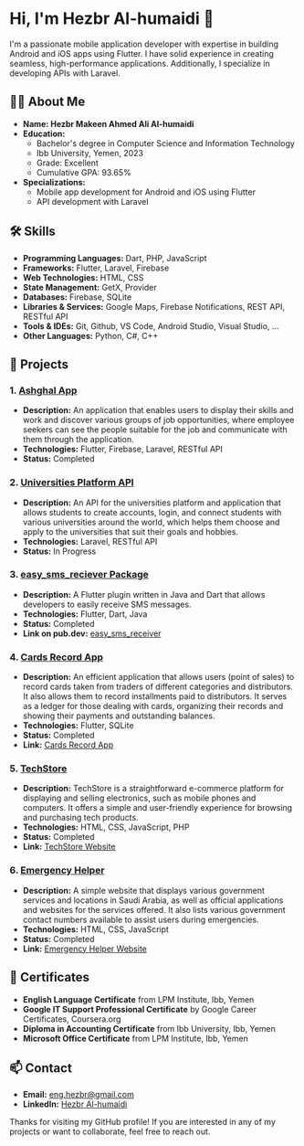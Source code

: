 # Hi, I'm Hezbr Al-humaidi 👋

I'm a passionate mobile application developer with expertise in building Android and iOS apps using Flutter. I have solid experience in creating seamless, high-performance applications. Additionally, I specialize in developing APIs with Laravel.

## 🧑‍💻 About Me
- **Name: Hezbr Makeen Ahmed Ali Al-humaidi**
- **Education:**
  - Bachelor's degree in Computer Science and Information Technology
  - Ibb University, Yemen, 2023
  - Grade: Excellent
  - Cumulative GPA: 93.65%
- **Specializations:**
  - Mobile app development for Android and iOS using Flutter
  - API development with Laravel
 
## 🛠️ Skills
- **Programming Languages:** Dart, PHP, JavaScript
- **Frameworks:** Flutter, Laravel, Firebase
- **Web Technologies:** HTML, CSS
- **State Management:** GetX, Provider
- **Databases:** Firebase, SQLite
- **Libraries & Services:** Google Maps, Firebase Notifications, REST API, RESTful API
- **Tools  & IDEs:** Git, Github, VS Code, Android Studio, Visual Studio, ...
- **Other Languages:** Python, C#, C++

## 📂 Projects
### 1. [Ashghal App](#)
- **Description:** An application that enables users to display their skills and work and discover various groups of job opportunities, where employee seekers can see the people suitable for the job and communicate with them through the application.
- **Technologies:** Flutter, Firebase, Laravel, RESTful API
- **Status:** Completed

### 2. [Universities Platform API](#)
- **Description:** An API for the universities platform and application that allows students to create accounts, login, and connect students with various universities around the world, which helps them choose and apply to the universities that suit their goals and hobbies.
- **Technologies:** Laravel, RESTful API
- **Status:** In Progress

### 3. [easy_sms_reciever Package](#)
- **Description:** A Flutter plugin written in Java and Dart that allows developers to easily receive SMS messages.
- **Technologies:** Flutter, Dart, Java
- **Status:** Completed
- **Link on pub.dev:**  [easy_sms_receiver](https://pub.dev/packages/easy_sms_receiver)

### 4. [Cards Record App](#)
- **Description:** An efficient application that allows users (point of sales) to record cards taken from traders of different categories and distributors. It also allows them to record installments paid to distributors. It serves as a ledger for those dealing with cards, organizing their records and showing their payments and outstanding balances.
- **Technologies:** Flutter, SQLite
- **Status:** Completed
- **Link:** [Cards Record App](https://github.com/hezbr/Cards_Record_App.git)

### 5. [TechStore](#)
- **Description:** TechStore is a straightforward e-commerce platform for displaying and selling electronics, such as mobile phones and computers. It offers a simple and user-friendly experience for browsing and purchasing tech products.
- **Technologies:** HTML, CSS, JavaScript, PHP
- **Status:** Completed
- **Link:** [TechStore Website](http://techstore.free.nf/)

### 6. [Emergency Helper](#)
- **Description:** A simple website that displays various government services and locations in Saudi Arabia, as well as official applications and websites for the services offered. It also lists various government contact numbers available to assist users during emergencies.
- **Technologies:** HTML, CSS, JavaScript
- **Status:** Completed
- **Link:** [Emergency Helper Website](https://emergency-helper.web.app)


## 📜 Certificates
- **English Language Certificate**  from LPM Institute, Ibb, Yemen
- **Google IT Support Professional Certificate**  by Google Career Certificates, Coursera.org
- **Diploma in Accounting Certificate**  from Ibb University, Ibb, Yemen
- **Microsoft Office Certificate**  from LPM Institute, Ibb, Yemen

  
## 📫 Contact
- **Email:** [eng.hezbr@gmail.com](mailto:eng.hezbr@gmail.com)
- **LinkedIn:** [Hezbr Al-humaidi](https://www.linkedin.com/in/hezbr-al-humaidi-7585452a8/)
<!-- - **Twitter:** [Your Twitter Profile Link]
- **Personal Website:** [Your Personal Website Link if any]
-->
Thanks for visiting my GitHub profile! If you are interested in any of my projects or want to collaborate, feel free to reach out.



